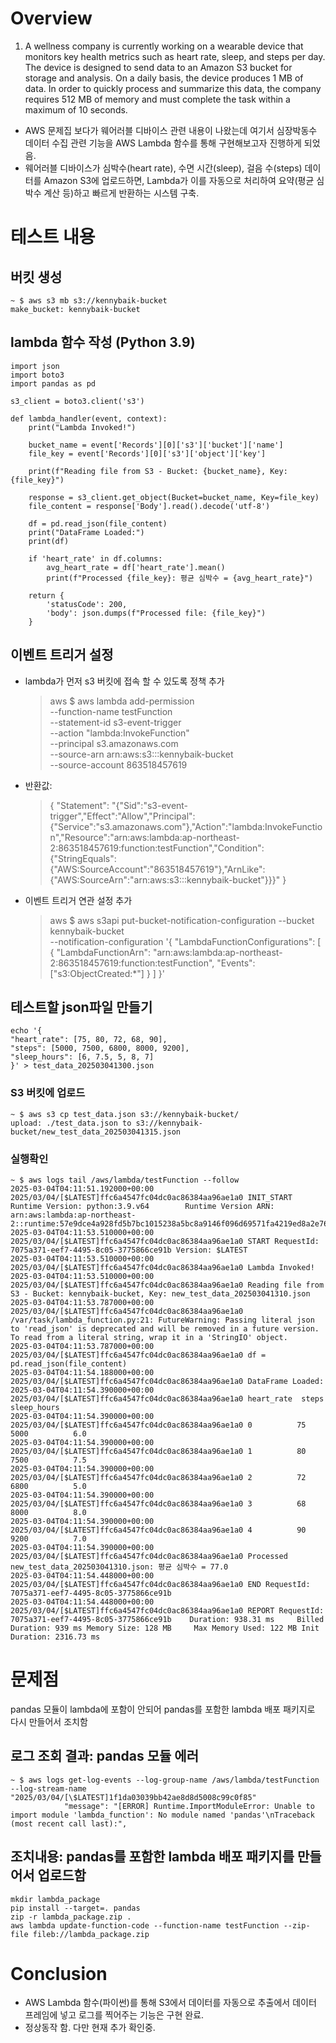 # Overview
1. A wellness company is currently working on a wearable device that monitors key health metrics such as heart rate, sleep, and steps per day. 
The device is designed to send data to an Amazon S3 bucket for storage and analysis. 
On a daily basis, the device produces 1 MB of data. 
In order to quickly process and summarize this data, the company requires 512 MB of memory and must complete the task within a maximum of 10 seconds.

- AWS 문제집 보다가 웨어러블 디바이스 관련 내용이 나왔는데 여기서 심장박동수 데이터 수집 관련 기능을 AWS Lambda 함수를 통해 구현해보고자 진행하게 되었음.
- 웨어러블 디바이스가 심박수(heart rate), 수면 시간(sleep), 걸음 수(steps) 데이터를 Amazon S3에 업로드하면, Lambda가 이를 자동으로 처리하여 요약(평균 심박수 계산 등)하고 빠르게 반환하는 시스템 구축.

# 테스트 내용

## 버킷 생성
	~ $ aws s3 mb s3://kennybaik-bucket
	make_bucket: kennybaik-bucket

## lambda 함수 작성 (Python 3.9)
	import json
	import boto3
	import pandas as pd
	
	s3_client = boto3.client('s3')

	def lambda_handler(event, context):
		print("Lambda Invoked!")
	
		bucket_name = event['Records'][0]['s3']['bucket']['name']
		file_key = event['Records'][0]['s3']['object']['key']
	
		print(f"Reading file from S3 - Bucket: {bucket_name}, Key: {file_key}")
	
		response = s3_client.get_object(Bucket=bucket_name, Key=file_key)
		file_content = response['Body'].read().decode('utf-8')
	
		df = pd.read_json(file_content)
		print("DataFrame Loaded:")
		print(df)
	
		if 'heart_rate' in df.columns:
			avg_heart_rate = df['heart_rate'].mean()
			print(f"Processed {file_key}: 평균 심박수 = {avg_heart_rate}")
	
		return {
			'statusCode': 200,
			'body': json.dumps(f"Processed file: {file_key}")
		}


## 이벤트 트리거 설정

- lambda가 먼저 s3 버킷에 접속 할 수 있도록 정책 추가
	
	> aws $ aws lambda add-permission \
	>     --function-name testFunction \
	>     --statement-id s3-event-trigger \
	>     --action "lambda:InvokeFunction" \
	>     --principal s3.amazonaws.com \
	>     --source-arn arn:aws:s3:::kennybaik-bucket \
	>     --source-account 863518457619

- 반환값:

	> {
	> 	"Statement": "{\"Sid\":\"s3-event-trigger\",\"Effect\":\"Allow\",\"Principal\":{\"Service\":\"s3.amazonaws.com\"},\"Action\":\"lambda:InvokeFunction\",\"Resource\":\"arn:aws:lambda:ap-northeast-2:863518457619:function:testFunction\",\"Condition\":{\"StringEquals\":{\"AWS:SourceAccount\":\"863518457619\"},\"ArnLike\":{\"AWS:SourceArn\":\"arn:aws:s3:::kennybaik-bucket\"}}}"
	> }


- 이벤트 트리거 연관 설정 추가

	> aws $ aws s3api put-bucket-notification-configuration --bucket kennybaik-bucket \
	> --notification-configuration '{
	>   "LambdaFunctionConfigurations": [
	>     {
	>       "LambdaFunctionArn": "arn:aws:lambda:ap-northeast-2:863518457619:function:testFunction",
	>       "Events": ["s3:ObjectCreated:*"]
	>     }
	>   ]
	> }'


## 테스트할 json파일 만들기
	echo '{
	"heart_rate": [75, 80, 72, 68, 90],
	"steps": [5000, 7500, 6800, 8000, 9200],
	"sleep_hours": [6, 7.5, 5, 8, 7]
	}' > test_data_202503041300.json

### S3 버킷에 업로드
	~ $ aws s3 cp test_data.json s3://kennybaik-bucket/
	upload: ./test_data.json to s3://kennybaik-bucket/new_test_data_202503041315.json  
	
### 실행확인
	~ $ aws logs tail /aws/lambda/testFunction --follow
	2025-03-04T04:11:51.192000+00:00 2025/03/04/[$LATEST]ffc6a4547fc04dc0ac86384aa96ae1a0 INIT_START Runtime Version: python:3.9.v64        Runtime Version ARN: arn:aws:lambda:ap-northeast-2::runtime:57e9dce4a928fd5b7bc1015238a5bc8a9146f096d69571fa4219ed8a2e76bfdf
	2025-03-04T04:11:53.510000+00:00 2025/03/04/[$LATEST]ffc6a4547fc04dc0ac86384aa96ae1a0 START RequestId: 7075a371-eef7-4495-8c05-3775866ce91b Version: $LATEST
	2025-03-04T04:11:53.510000+00:00 2025/03/04/[$LATEST]ffc6a4547fc04dc0ac86384aa96ae1a0 Lambda Invoked!
	2025-03-04T04:11:53.510000+00:00 2025/03/04/[$LATEST]ffc6a4547fc04dc0ac86384aa96ae1a0 Reading file from S3 - Bucket: kennybaik-bucket, Key: new_test_data_202503041310.json
	2025-03-04T04:11:53.787000+00:00 2025/03/04/[$LATEST]ffc6a4547fc04dc0ac86384aa96ae1a0 /var/task/lambda_function.py:21: FutureWarning: Passing literal json to 'read_json' is deprecated and will be removed in a future version. To read from a literal string, wrap it in a 'StringIO' object.
	2025-03-04T04:11:53.787000+00:00 2025/03/04/[$LATEST]ffc6a4547fc04dc0ac86384aa96ae1a0 df = pd.read_json(file_content)
	2025-03-04T04:11:54.188000+00:00 2025/03/04/[$LATEST]ffc6a4547fc04dc0ac86384aa96ae1a0 DataFrame Loaded:
	2025-03-04T04:11:54.390000+00:00 2025/03/04/[$LATEST]ffc6a4547fc04dc0ac86384aa96ae1a0 heart_rate  steps  sleep_hours
	2025-03-04T04:11:54.390000+00:00 2025/03/04/[$LATEST]ffc6a4547fc04dc0ac86384aa96ae1a0 0          75   5000          6.0
	2025-03-04T04:11:54.390000+00:00 2025/03/04/[$LATEST]ffc6a4547fc04dc0ac86384aa96ae1a0 1          80   7500          7.5
	2025-03-04T04:11:54.390000+00:00 2025/03/04/[$LATEST]ffc6a4547fc04dc0ac86384aa96ae1a0 2          72   6800          5.0
	2025-03-04T04:11:54.390000+00:00 2025/03/04/[$LATEST]ffc6a4547fc04dc0ac86384aa96ae1a0 3          68   8000          8.0
	2025-03-04T04:11:54.390000+00:00 2025/03/04/[$LATEST]ffc6a4547fc04dc0ac86384aa96ae1a0 4          90   9200          7.0
	2025-03-04T04:11:54.390000+00:00 2025/03/04/[$LATEST]ffc6a4547fc04dc0ac86384aa96ae1a0 Processed new_test_data_202503041310.json: 평균 심박수 = 77.0
	2025-03-04T04:11:54.448000+00:00 2025/03/04/[$LATEST]ffc6a4547fc04dc0ac86384aa96ae1a0 END RequestId: 7075a371-eef7-4495-8c05-3775866ce91b
	2025-03-04T04:11:54.448000+00:00 2025/03/04/[$LATEST]ffc6a4547fc04dc0ac86384aa96ae1a0 REPORT RequestId: 7075a371-eef7-4495-8c05-3775866ce91b    Duration: 938.31 ms     Billed Duration: 939 ms Memory Size: 128 MB     Max Memory Used: 122 MB Init Duration: 2316.73 ms


# 문제점
pandas 모듈이 lambda에 포함이 안되어 pandas를 포함한 lambda 배포 패키지로 다시 만들어서 조치함

## 로그 조회 결과: pandas 모듈 에러
	~ $ aws logs get-log-events --log-group-name /aws/lambda/testFunction --log-stream-name "2025/03/04/[\$LATEST]1f1da03039bb42ae8d8d5008c99c0f85"
				"message": "[ERROR] Runtime.ImportModuleError: Unable to import module 'lambda_function': No module named 'pandas'\nTraceback (most recent call last):",

## 조치내용: pandas를 포함한 lambda 배포 패키지를 만들어서 업로드함 			
	mkdir lambda_package
	pip install --target=. pandas
	zip -r lambda_package.zip .
	aws lambda update-function-code --function-name testFunction --zip-file fileb://lambda_package.zip
	

# Conclusion
- AWS Lambda 함수(파이썬)를 통해 S3에서 데이터를 자동으로 추출에서 데이터 프레임에 넣고 로그를 찍어주는 기능은 구현 완료. 
- 정상동작 함. 다만 현재 추가 확인중.